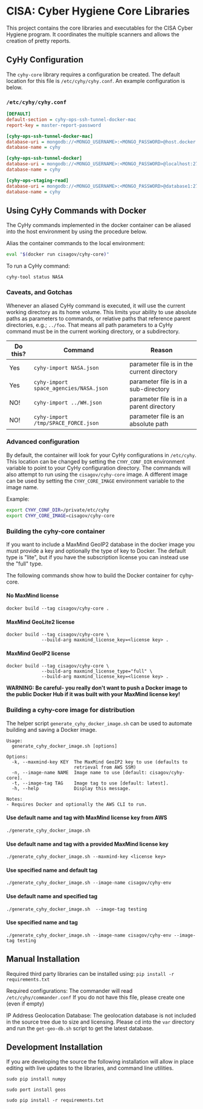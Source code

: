 # CISA: Cyber Hygiene Core Libraries

This project contains the core libraries and executables for the CISA Cyber Hygiene program.  It coordinates the multiple scanners and allows the creation of pretty reports.

## CyHy Configuration

The `cyhy-core` library requires a configuration be created.  The default location for this file is `/etc/cyhy/cyhy.conf`.  An example configuration is below.

### `/etc/cyhy/cyhy.conf`

```ini
[DEFAULT]
default-section = cyhy-ops-ssh-tunnel-docker-mac
report-key = master-report-password

[cyhy-ops-ssh-tunnel-docker-mac]
database-uri = mongodb://<MONGO_USERNAME>:<MONGO_PASSWORD>@host.docker.internal:27017/cyhy
database-name = cyhy

[cyhy-ops-ssh-tunnel-docker]
database-uri = mongodb://<MONGO_USERNAME>:<MONGO_PASSWORD>@localhost:27017/cyhy
database-name = cyhy

[cyhy-ops-staging-read]
database-uri = mongodb://<MONGO_USERNAME>:<MONGO_PASSWORD>@database1:27017/cyhy
database-name = cyhy
```

## Using CyHy Commands with Docker

The CyHy commands implemented in the docker container can be aliased into the host environment by using the procedure below.

Alias the container commands to the local environment:

```bash
eval "$(docker run cisagov/cyhy-core)"
```

To run a CyHy command:

```console
cyhy-tool status NASA
```

### Caveats, and Gotchas

Whenever an aliased CyHy command is executed, it will use the current working directory as its home volume.  This limits your ability to use absolute paths as parameters to commands, or relative paths that reference parent directories, e.g.; `../foo`.  That means all path parameters to a CyHy command must be in the current working directory, or a subdirectory.

| Do this?        | Command                                   | Reason  |
| ------------- |---------------------------------------------| --------|
| Yes           | `cyhy-import NASA.json`                     | parameter file is in the current directory |
| Yes           | `cyhy-import space_agencies/NASA.json`      | parameter file is in a sub-directory |
| NO!           | `cyhy-import ../WH.json`                    | parameter file is in a parent directory |
| NO!           | `cyhy-import /tmp/SPACE_FORCE.json`         | parameter file is an absolute path |

### Advanced configuration

By default, the container will look for your CyHy configurations in `/etc/cyhy`.  This location can be changed by setting the `CYHY_CONF_DIR` environment variable to point to your CyHy configuration directory.  The commands will also attempt to run using the `cisagov/cyhy-core` image.  A different image can be used by setting the `CYHY_CORE_IMAGE` environment variable to the image name.

Example:

```bash
export CYHY_CONF_DIR=/private/etc/cyhy
export CYHY_CORE_IMAGE=cisagov/cyhy-core
```

### Building the cyhy-core container

If you want to include a MaxMind GeoIP2 database in the docker image you must
provide a key and optionally the type of key to Docker. The default type is
"lite", but if you have the subscription license you can instead use the
"full" type.

The following commands show how to build the Docker container for cyhy-core.

#### No MaxMind license

```console
docker build --tag cisagov/cyhy-core .
```

#### MaxMind GeoLite2 license

```console
docker build --tag cisagov/cyhy-core \
             --build-arg maxmind_license_key=<license key> .
```

#### MaxMind GeoIP2 license

```console
docker build --tag cisagov/cyhy-core \
             --build-arg maxmind_license_type="full" \
             --build-arg maxmind_license_key=<license key> .
```

**WARNING: Be careful- you really don't want to push a Docker image to the
public Docker Hub if it was built with your MaxMind license key!**

### Building a cyhy-core image for distribution

The helper script `generate_cyhy_docker_image.sh` can be used to automate
building and saving a Docker image.

```console
Usage:
  generate_cyhy_docker_image.sh [options]

Options:
  -k, --maxmind-key KEY  The MaxMind GeoIP2 key to use (defaults to
                         retrieval from AWS SSM)
  -n, --image-name NAME  Image name to use [default: cisagov/cyhy-core].
  -t, --image-tag TAG    Image tag to use [default: latest].
  -h, --help             Display this message.

Notes:
- Requires Docker and optionally the AWS CLI to run.
```

#### Use default name and tag with MaxMind license key from AWS

```console
./generate_cyhy_docker_image.sh
```

#### Use default name and tag with a provided MaxMind license key

```console
./generate_cyhy_docker_image.sh --maxmind-key <license key>
```

#### Use specified name and default tag

```console
./generate_cyhy_docker_image.sh --image-name cisagov/cyhy-env
```

#### Use default name and specified tag

```console
./generate_cyhy_docker_image.sh  --image-tag testing
```

#### Use specified name and tag

```console
./generate_cyhy_docker_image.sh --image-name cisagov/cyhy-env --image-tag testing
```

## Manual Installation

Required third party libraries can be installed using: `pip install -r requirements.txt`

Required configurations:
The commander will read `/etc/cyhy/commander.conf`
If you do not have this file, please create one (even if empty)

IP Address Geolocation Database:
The geolocation database is not included in the source tree due to size and licensing.  Please cd into the `var` directory and run the `get-geo-db.sh` script to get the latest database.

## Development Installation

If you are developing the source the following installation will allow in place editing with live updates to the libraries, and command line utilities.

`sudo pip install numpy`

`sudo port install geos`

`sudo pip install -r requirements.txt`
